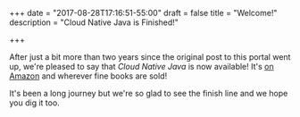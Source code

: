 +++
date = "2017-08-28T17:16:51-55:00"
draft = false
title = "Welcome!"
description = "Cloud Native Java is Finished!"

+++

After just a bit more than two years since the original post to this portal went up, we're pleased to say that _Cloud Native Java_ is now available! It's [on Amazon](https://www.amazon.com/Cloud-Native-Java-Designing-Resilient/dp/1449374646/ref=sr_1_1?ie=UTF8&qid=1503905875&sr=8-1&keywords=cloud+native+java#customerReviews) and wherever fine books are sold!

It's been a long journey but we're so glad to see the finish line and we hope you dig it too.
